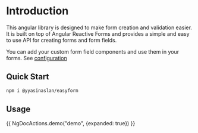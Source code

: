 # Introduction

This angular library is designed to make form creation and validation easier.
It is built on top of Angular Reactive Forms and provides
a simple and easy to use API for creating forms and form fields.

You can add your custom form field components and use them in your forms. See [configuration](/docs/getting-started/configuration)

## Quick Start

```bash
npm i @yyasinaslan/easyform
```

## Usage

{{ NgDocActions.demo("demo", {expanded: true}) }}
